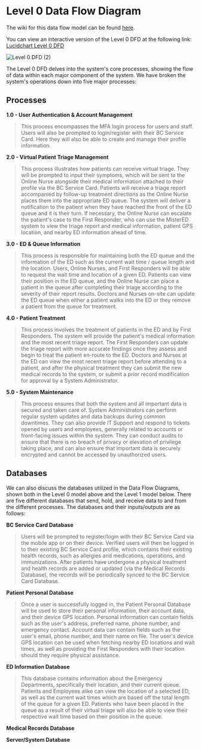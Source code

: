 # Level 0 Data Flow Diagram

The wiki for this data flow model can be found [here](https://github.com/SENG-350-2024-fall/Team-1/wiki/Data-Flow-Models#level-0-data-flow-diagram).

You can view an interactive version of the Level 0 DFD at the following link: [Lucidchart Level 0 DFD](https://lucid.app/lucidchart/52753124-a834-4edb-8beb-e425640bbf18/edit?viewport_loc=305%2C445%2C2002%2C1182%2C0_0&invitationId=inv_087923eb-33e6-4ad2-b98c-fb21ac9298ee)

![Level 0 DFD (2)](https://github.com/user-attachments/assets/e1290ac8-4463-4d78-9b17-93a53db7f7bd)

The Level 0 DFD delves into the system's core processes, showing the flow of data within each major component of the system. We have broken the system's operations down into five major processes:

## Processes
**1.0 - User Authentication & Account Management**
> This process encompasses the MFA login process for users and staff. Users will also be prompted to login/register with their BC Service Card. Here they will also be able to create and manage their profile information.

**2.0 - Virtual Patient Triage Management**
> This process illustrates how patients can receive virtual triage. They will be prompted to input their symptoms, which will be sent to the Online Nurse alongside their medical information attached to their profile via the BC Service Card. Patients will receive a triage report accompanied by follow-up treatment directions as the Online Nurse places them into the appropriate ED queue. The system will deliver a notification to the patient when they have reached the front of the ED queue and it is their turn. If necessary, the Online Nurse can escalate the patient's case to the First Responder, who can use the MisterED system to view the triage report and medical information, patient GPS location, and nearby ED information ahead of time.

**3.0 - ED & Queue Information**
> This process is responsible for maintaining both the ED queue and the information of the ED such as the current wait time / queue length and the location. Users, Online Nurses, and First Responders will be able to request the wait time and location of a given ED. Patients can view their position in the ED queue, and the Online Nurse can place a patient in the queue after completing their triage according to the severity of their report results. Doctors and Nurses on-site can update the ED queue when either a patient walks into the ED or they remove a patient from the queue for treatment. 

**4.0 - Patient Treatment**
> This process involves the treatment of patients in the ED and by First Responders. The system will provide the patient's medical information and the most recent triage report. The First Responders can update the triage report with more accurate findings once they assess and begin to treat the patient en-route to the ED. Doctors and Nurses at the ED can view the most recent triage report before attending to a patient, and after the physical treatment they can submit the new medical records to the system, or submit a prior record modification for approval by a System Administrator.

**5.0 - System Maintenance**
> This process ensures that both the system and all important data is secured and taken care of. System Administrators can perform regular system updates and data backups during common downtimes. They can also provide IT Support and respond to tickets opened by users and employees, generally related to accounts or front-facing issues within the system. They can conduct audits to ensure that there is no breach of privacy or elevation of privilege taking place, and can also ensure that important data is securely encrypted and cannot be accessed by unauthorized users.

## Databases
We can also discuss the databases utilized in the Data Flow Diagrams, shown both in the Level 0 model above and the Level 1 model below. There are five different databases that send, hold, and receive data to and from the different processes. The databases and their inputs/outputs are as follows:

**BC Service Card Database**
> Users will be prompted to register/login with their BC Service Card via the mobile app or on their device. Verified users will then be logged in to their existing BC Service Card profile, which contains their existing health records, such as allergies and medications, operations, and immunizations. After patients have undergone a physical treatment and health records are added or updated (via the Medical Records Database), the records will be periodically synced to the BC Service Card Database.

**Patient Personal Database**
> Once a user is successfully logged in, the Patient Personal Database will be used to store their personal information, their account data, and their device GPS location. Personal information can contain fields such as the user's address, preferred name, phone number, and emergency contact. Account data can contain fields such as the user's email, phone number, and their name on file. The user's device GPS location can be used when fetching nearby ED locations and wait times, as well as providing the First Responders with their location should they require physical assistance.

**ED Information Database**
> This database contains information about the Emergency Departments, specifically their location, and their current queue. Patients and Employees alike can view the location of a selected ED, as well as the current wait times which are based off the total length of the queue for a given ED. Patients who have been placed in the queue as a result of their virtual triage will also be able to view their respective wait time based on their position in the queue.

**Medical Records Database**

**Server/System Database**